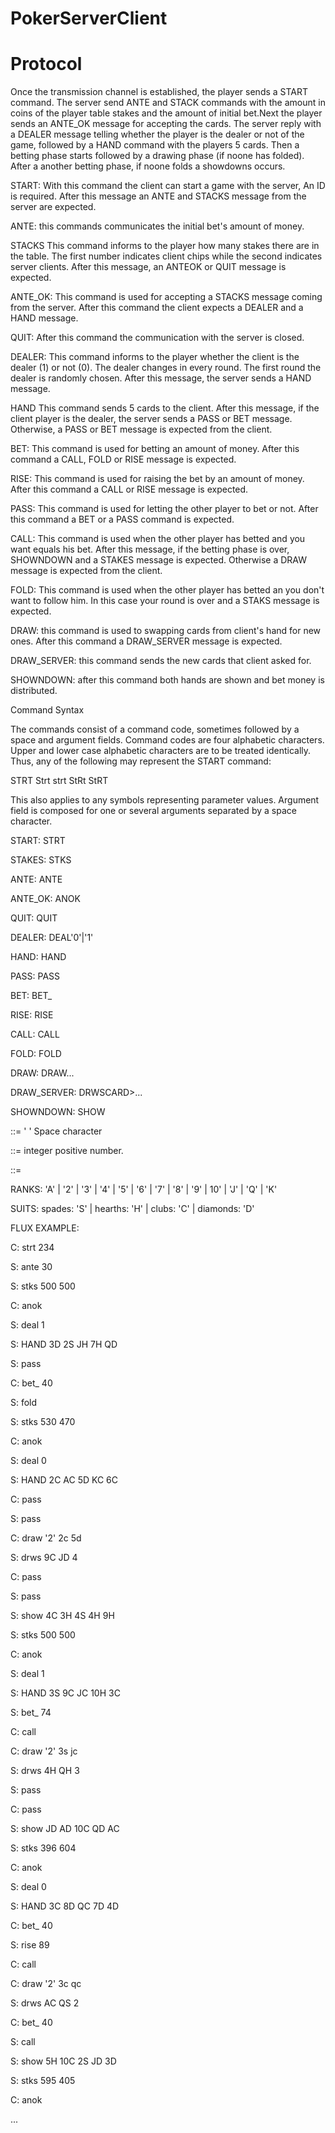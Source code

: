 # PokerServerClient

# Protocol
Once the transmission channel is established, the player sends a START command. The server send ANTE and STACK commands with the amount in coins of the player table stakes and the amount of initial bet.Next the player sends an ANTE_OK message for accepting the cards. The server reply with a DEALER message telling whether the player is the dealer or not of the game, followed by a HAND command with the players 5 cards. Then a betting phase starts followed by a drawing phase (if noone has folded). After a another betting phase, if noone folds a showdowns occurs.

START: With this command the client can start a game with the server, An ID is required. After this message an ANTE and STACKS message from the server are expected. 

ANTE: this commands communicates the initial bet's amount of money.

STACKS   This command informs to the player how many stakes there are in the   table. The first number indicates client chips while the second   indicates server clients. After this message, an ANTEOK or QUIT message is expected.   

ANTE_OK: This command is used for accepting a STACKS message coming from the server. After this command the client expects a DEALER and a HAND message.

QUIT: After this command the communication with the server is closed.

DEALER: This command informs to the player whether the client is the dealer (1) or not (0). The dealer changes in every round. The first round the dealer is randomly chosen. After this message, the server sends a HAND message.

HAND   This command sends 5 cards to the client. After this message, if the client player is the dealer, the server sends a PASS or BET message. Otherwise, a PASS or BET message is expected from the client.

BET:   This command is used for betting an amount of money. After this command a CALL, FOLD or RISE message is expected.

RISE:   This command is used for raising the bet by an amount of money. After this command a CALL or RISE message is expected.

PASS:   This command is used for letting the other player to bet or not.   After this command a BET or a PASS command is expected.   

CALL:   This command is used when the other player has betted and you want equals his bet. After this message, if the betting phase is over,  SHOWNDOWN and a STAKES message is expected. Otherwise a DRAW message is expected from the client.

FOLD:   This command is used when the other player has betted an you don't want to follow him. In this case your round is over and a STAKS message is expected.
 
DRAW: this command is used to swapping cards from client's hand for new ones. After this command a DRAW_SERVER message is expected.

DRAW_SERVER: this command sends the new cards that client asked for.

SHOWNDOWN: after this command both hands are shown and bet money is distributed.

Command Syntax

   The commands consist of a command code, sometimes followed by a space
   and argument fields. Command codes are four alphabetic characters.
   Upper and lower case alphabetic characters are to be treated
   identically. Thus, any of the following may represent the START
   command:

   STRT    Strt    strt    StRt    StRT

   This also applies to any symbols representing parameter values.
   Argument field is composed for one or several arguments separated by
   a space character. 
   
   START:        STRT<SP><INT>
 
   STAKES:       STKS<SP><INT><SP><INT>
 
   ANTE:         ANTE<SP><INT>
 
   ANTE_OK:      ANOK
   
   QUIT:         QUIT
   
   DEALER:       DEAL<SP>'0'|'1'  
 
   HAND:         HAND<SP><CARD><SP><CARD><SP><CARD><SP><CARD><SP><CARD>
 
   PASS:         PASS
   
   BET:          BET_<SP><INT>
 
   RISE:         RISE<SP><INT>
 
   CALL:         CALL
   
   FOLD:         FOLD
   
   DRAW:         DRAW<SP><INT><SP><CARD><SP><CARD>...
 
   DRAW_SERVER:  DRWS<SP><CARD><SP>CARD><SP>...<INT>
 
   SHOWNDOWN:    SHOW<SP><CARD><SP><CARD><SP><CARD><SP><CARD><SP><CARD>
   
   <SP> ::= ' ' Space character

   <INT> ::= integer positive number.

   <CARD> ::= <RANK><SUIT>
 
   RANKS: 'A' | '2' | '3' | '4' | '5' | '6' | '7' | '8' | '9' | 10' | 'J' | 'Q' | 'K'

   SUITS: spades: 'S' | hearths: 'H' | clubs: 'C' | diamonds: 'D'

FLUX EXAMPLE:

C: strt 234

S: ante 30

S: stks 500 500

C: anok

S: deal 1

S: HAND 3D 2S JH 7H QD

S: pass

C: bet_ 40

S: fold

S: stks 530 470

C: anok

S: deal 0

S: HAND 2C AC 5D KC 6C

C: pass

S: pass

C: draw '2' 2c 5d

S: drws 9C JD 4

C: pass

S: pass

S: show 4C 3H 4S 4H 9H

S: stks 500 500

C: anok

S: deal 1

S: HAND 3S 9C JC 10H 3C

S: bet_ 74

C: call

C: draw '2' 3s jc

S: drws 4H QH 3

S: pass

C: pass

S: show JD AD 10C QD AC

S: stks 396 604

C: anok

S: deal 0

S: HAND 3C 8D QC 7D 4D

C: bet_ 40

S: rise 89

C: call

C: draw '2' 3c qc

S: drws AC QS 2

C: bet_ 40

S: call

S: show 5H 10C 2S JD 3D

S: stks 595 405

C: anok

...
